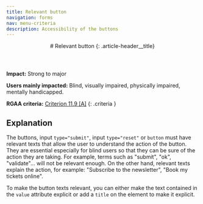 ```yaml
---
title: Relevant button
navigation: forms
nav: menu-criteria
description: Accessibility of the buttons
---
```


<header>
# Relevant button
{: .article-header__title}
</header>

**Impact:** Strong to major

**Users mainly impacted:** Blind, visually impaired, physically impaired, mentally handicapped.

**RGAA criteria:** [Criterion 11.9 [A]](https://www.numerique.gouv.fr/publications/rgaa-accessibilite/methode/criteres/#crit-11-9)
{: .criteria }

## Explanation

The buttons, input `type="submit"`, input `type="reset"` or `button` must have relevant texts that allow the user to understand the action of the button. They are essential especially for blind users so that they can be sure of the action they are taking. For example, terms such as "submit", "ok", "validate"... will not be relevant enough. On the other hand, relevant texts explain the action, for example: "Subscribe to the newsletter", "Book my tickets online".

To make the button texts relevant, you can either make the text contained in the `value` attribute explicit or add a `title` on the element to make it explicit.
